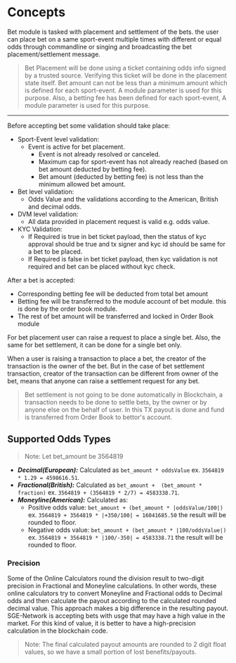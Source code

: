 # **Concepts**

Bet module is tasked with placement and settlement of the bets. the user can place bet on a same sport-event multiple times with different or equal odds through commandline or singing and broadcasting the bet placement/settlement message.

> Bet Placement will be done using a ticket containing odds info signed by a trusted source. Verifying this ticket will be done in the placement state itself.
> Bet amount can not be less than a minimum amount which is defined for each sport-event. A module parameter is used for this purpose.
> Also, a betting fee has been defined for each sport-event, A module parameter is used for this purpose.

---

Before accepting bet some validation should take place:

- Sport-Event level validation:
  - Event is active for bet placement.
    - Event is not already resolved or canceled.
    - Maximum cap for sport-event has not already reached (based on bet amount deducted by betting fee).
    - Bet amount (deducted by betting fee) is not less than the minimum allowed bet amount.
- Bet level validation:
  - Odds Value and the validations according to the American, British and decimal odds.
- DVM level validation:
  - All data provided in placement request is valid e.g. odds value.
- KYC Validation:
  - If Required is true in bet ticket payload, then the status of kyc approval should be true and tx signer and kyc id should be same for a bet to be placed.
  - If Required is false in bet ticket payload, then kyc validation is not required and bet can be placed without kyc check.

After a bet is accepted:

- Corresponding betting fee will be deducted from total bet amount
- Betting fee will be transferred to the module account of bet module. this is done by the order book module.
- The rest of bet amount will be transferred and locked in Order Book module

For bet placement user can raise a request to place a single bet. Also, the same for bet settlement, it can be done for a single bet only.

When a user is raising a transaction to place a bet, the creator of the transaction is the owner of the  bet. But in the case of bet settlement transaction, creator of the transaction can be different from owner of the bet, means that anyone can raise a settlement request for any bet.

> Bet settlement is not going to be done automatically in Blockchain, a transaction needs to be done to settle bets, by the owner or by anyone else on the behalf of user. In this TX payout is done and fund is transferred from Order Book to bettor's account.

## Supported Odds Types

> Note: Let bet_amount be 3564819

- ***Decimal(European):*** Calculated as `bet_amount * oddsValue` ex. `3564819 * 1.29 = 4598616.51`.
- ***Fractional(British):*** Calculated as `bet_amount +  (bet_amount * fraction)` ex. `3564819 + (3564819 * 2/7) = 4583338.71`.
- ***Moneyline(American):*** Calculated as:
  - Positive odds value: `bet_amount + (bet_amount * |oddsValue/100|)` ex. `3564819 + 3564819 * |+350/100| = 16041685.50` the result will be rounded to floor.
  - Negative odds value: `bet_amount + (bet_amount * |100/oddsValue|)` ex. `3564819 + 3564819 * |100/-350| = 4583338.71` the result will be rounded to floor.


### Precision

Some of the Online Calculators round the division result to two-digit precision in Fractional and Moneyline calculations. In other words, these online calculators try to convert Moneyline and Fractional odds to Decimal odds and then calculate the payout according to the calculated rounded decimal value. This approach makes a big difference in the resulting payout. SGE-Network is accepting bets with usge that may have a high value in the market. For this kind of value, it is better to have a high-precision calculation in the blockchain code.

> Note: The final calculated payout amounts are rounded to 2 digit float values, so we have a small portion of lost benefits/payouts.
